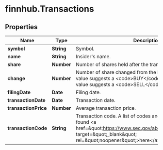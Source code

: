 # finnhub.Transactions

## Properties

Name | Type | Description | Notes
------------ | ------------- | ------------- | -------------
**symbol** | **String** | Symbol. | [optional] 
**name** | **String** | Insider&#39;s name. | [optional] 
**share** | **Number** | Number of shares held after the transaction. | [optional] 
**change** | **Number** | Number of share changed from the last period. A positive value suggests a &lt;code&gt;BUY&lt;/code&gt; transaction. A negative value suggests a &lt;code&gt;SELL&lt;/code&gt; transaction. | [optional] 
**filingDate** | **Date** | Filing date. | [optional] 
**transactionDate** | **Date** | Transaction date. | [optional] 
**transactionPrice** | **Number** | Average transaction price. | [optional] 
**transactionCode** | **String** | Transaction code. A list of codes and their meanings can be found &lt;a href&#x3D;\&quot;https://www.sec.gov/about/forms/form4data.pdf\&quot; target&#x3D;\&quot;_blank\&quot; rel&#x3D;\&quot;noopener\&quot;&gt;here&lt;/a&gt;. | [optional] 


